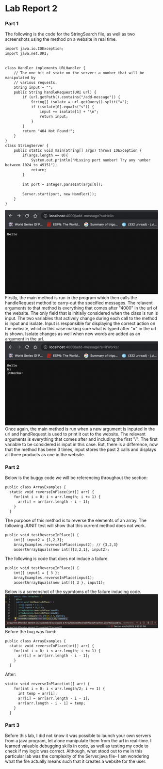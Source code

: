 # Lab Report 2
### Part 1
The following is the code for the StringSearch file, as well as two screenshots using the method on a website in real time. 
```
import java.io.IOException;
import java.net.URI;


class Handler implements URLHandler {
    // The one bit of state on the server: a number that will be manipulated by
    // various requests.
    String input = "";
    public String handleRequest(URI url) {
        if (url.getPath().contains("/add-message")) {
            String[] isolate = url.getQuery().split("=");
            if (isolate[0].equals("s")) {
                input += isolate[1] + "\n";
                return input;
            }
        }
        return "404 Not Found!";
    }
}
class StringServer {
    public static void main(String[] args) throws IOException {
        if(args.length == 0){
            System.out.println("Missing port number! Try any number between 1024 to 49151");
            return;
        }

        int port = Integer.parseInt(args[0]);

        Server.start(port, new Handler());
    }
}
```
![Using /add-message once](Lab2.1.png)
Firstly, the main method is run in the program which then calls the handleRequest method to 
carry-out the specified messages. The relavent arguments to that method is everything that comes after
"4000" in the url of the website. The only field that is initially considered when the class is run 
is input. The two variables that actively change during each call to the method is input and isolate. 
Input is responsible for displaying the correct action on the website, whichin this case making sure 
what is typed after "=" in the url is shown. Isolate changes as well when new words are added as an argument 
in the url. 
![Using /add-message three times](Lab2.2.png)
Once again, the main method is run when a new argument is inputed in the url and handRequest is used to print 
it out to the website. The relevant arguments is everything that comes after and including the first "/". 
The first variable to be considered is input in this case. But, there is a difference, now that the method has 
been 3 times, input stores the past 2 calls and displays all three products as one in the website. 
### Part 2
Below is the buggy code we will be referencing throughout the section:
```
public class ArrayExamples {
  static void reverseInPlace(int[] arr) {
    for(int i = 0; i < arr.length; i += 1) {
      arr[i] = arr[arr.length - i - 1];
    }
  }
```
The purpose of this method is to reverse the elements of an array. The following JUNIT test will show that this 
current method does not work.
```
public void testReverseInPlace() {
    int[] input2 = {1,2,3};
    ArrayExamples.reverseInPlace(input2); // {3,2,3}
    assertArrayEquals(new int[]{3,2,1}, input2);
```
The following is code that does not induce a failure. 
```
public void testReverseInPlace() {
    int[] input1 = { 3 };
    ArrayExamples.reverseInPlace(input1);
    assertArrayEquals(new int[]{ 3 }, input1);
```
Below is a screenshot of the sypmtoms of the failure inducing code.
![Symptoms](Symptoms.png)
Before the bug was fixed: 
```
public class ArrayExamples {
  static void reverseInPlace(int[] arr) {
    for(int i = 0; i < arr.length; i += 1) {
      arr[i] = arr[arr.length - i - 1];
    }
  }
```
After: 
```
static void reverseInPlace(int[] arr) {
    for(int i = 0; i < arr.length/2; i += 1) {
      int temp = arr[i];
      arr[i] = arr[arr.length - i - 1];
      arr[arr.length - i - 1] = temp;
    }
  }
```
### Part 3
Before this lab, I did not know it was possible to launch your own servers from a java program, let alone manipulate them from the url in real-time. I learned valauble debugging skills in code, as well as testing my code to check if my logic was correct. Although, what stood out to me in this particular lab was the complexity of the Server.java file- I am wondering what the file actually means such that it creates a website for the user.
